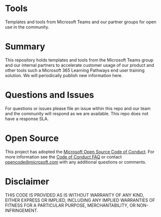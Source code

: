 # Tools
Templates and tools from Microsoft Teams and our partner groups for open use in the community.

# Summary

This repository holds templates and tools from the Microsoft Teams group and our internal partners to accelerate customer usage of our product and other tools such a Microsoft 365 Learning Pathways end user training solution.  We will periodically publish new information here. 

# Questions and Issues

For questions or issues please file an issue within this repo and our team and the community will respond as we are available.  This repo does not have a response SLA. 

# Open Source

This project has adopted the [Microsoft Open Source Code of Conduct](https://opensource.microsoft.com/codeofconduct/). For more information see the [Code of Conduct FAQ](https://opensource.microsoft.com/codeofconduct/faq/) or contact [opencode@microsoft.com](mailto:opencode@microsoft.com) with any additional questions or comments.

# Disclaimer
THIS CODE IS PROVIDED AS IS WITHOUT WARRANTY OF ANY KIND, EITHER EXPRESS OR IMPLIED, INCLUDING ANY IMPLIED WARRANTIES OF FITNESS FOR A PARTICULAR PURPOSE, MERCHANTABILITY, OR NON-INFRINGEMENT.
